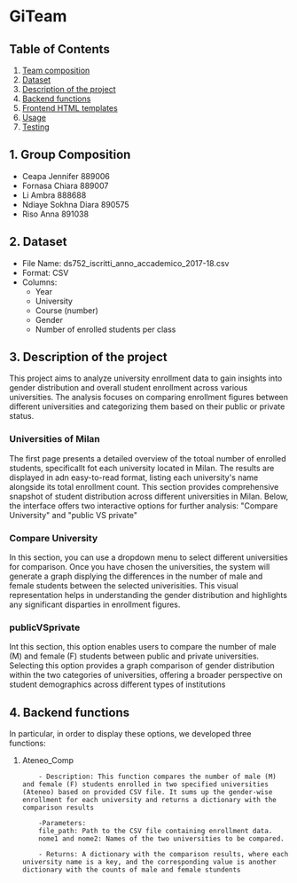 # GiTeam

## Table of Contents 

1. [Team composition](#1-team-composition)
2. [Dataset](#2-dataset)
3. [Description of the project](#3-description-of-the-project)
4. [Backend functions](#4-backend-functions)
5. [Frontend HTML templates](#5-frontend-html-templates)
6. [Usage](#6-usage)
7. [Testing](#7-testing)


## 1. Group Composition

- Ceapa Jennifer 889006
- Fornasa Chiara 889007
- Li Ambra 888688
- Ndiaye Sokhna Diara 890575
- Riso Anna 891038


## 2. Dataset

- File Name: ds752_iscritti_anno_accademico_2017-18.csv
- Format: CSV
- Columns:
     -  Year
     -  University
     -  Course (number)
     -  Gender
     -  Number of enrolled students per class 


## 3. Description of the project 

This project aims to analyze university enrollment data to gain insights into gender distribution and overall student enrollment across various universities. The analysis focuses on comparing enrollment figures between different universities and categorizing them based on their public or private status.

### **Universities of Milan** 

The first page presents a detailed overview of the totoal number of enrolled students, specificallt fot each university located in Milan. The results are displayed in adn easy-to-read format, listing each university's name alongside its total enrollment count. This section provides comprehensive snapshot of student distribution across different universities in Milan. Below, the interface offers two interactive options for further analysis: "Compare University" and "public VS private"

### **Compare University**

In this section, you can use a dropdown menu to select different universities for comparison. Once you have chosen the universities, the system will generate a graph displying the differences in the number of male and female students between the selected univerisities. This visual representation helps in understanding the gender distribution and highlights any significant disparties in enrollment figures.

### **publicVSprivate**

Int this section, this option enables users to compare the number of male (M) and female (F) students between public and private universities. Selecting this option provides a graph comparison of gender distribution within the two categories of universities, offering a broader perspective on student demographics across different types of institutions 


## 4. Backend functions 

In particular, in order to display these options, we developed three functions:
1. Ateneo_Comp

           - Description: This function compares the number of male (M) and female (F) students enrolled in two specified universities (Ateneo) based on provided CSV file. It sums up the gender-wise enrollment for each university and returns a dictionary with the comparison results 

           -Parameters:
           file_path: Path to the CSV file containing enrollment data. 
           nome1 and nome2: Names of the two universities to be compared.
           
           - Returns: A dictionary with the comparison results, where each university name is a key, and the corresponding value is another dictionary with the counts of male and female stundents 
           
           
